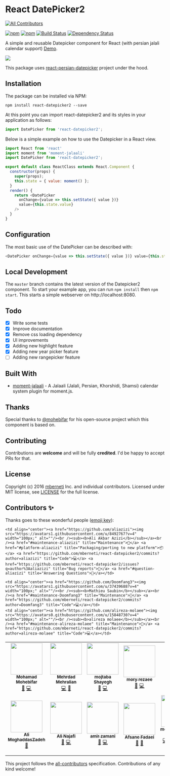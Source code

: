 # React DatePicker2
<!-- ALL-CONTRIBUTORS-BADGE:START - Do not remove or modify this section -->
[![All Contributors](https://img.shields.io/badge/all_contributors-12-orange.svg?style=flat-square)](#contributors-)
<!-- ALL-CONTRIBUTORS-BADGE:END -->

[![npm](https://img.shields.io/npm/v/react-datepicker2.svg)](https://www.npmjs.com/package/react-datepicker2)
[![npm](https://img.shields.io/npm/dt/react-datepicker2.svg)](https://www.npmjs.com/package/react-datepicker2)
[![Build Status](https://travis-ci.org/mberneti/react-datepicker2.svg?branch=master)](https://travis-ci.org/mberneti/react-datepicker2)
[![Dependency Status](https://david-dm.org/mberneti/react-datepicker2.svg)](https://david-dm.org/mberneti/react-datepicker2)

A simple and reusable Datepicker component for React (with persian jalali calendar support) [Demo](https://mberneti.github.io/react-datepicker2/).

![](https://mberneti.github.io/react-datepicker2/images/react-datepicker2.gif)

This package uses [react-persian-datepicker](https://github.com/evandhq/react-persian-datepicker) project under the hood.

## Installation

The package can be installed via NPM:

```
npm install react-datepicker2 --save
```

At this point you can import react-datepicker2 and its styles in your application as follows:

```js
import DatePicker from 'react-datepicker2';
```

Below is a simple example on how to use the Datepicker in a React view.

```js
import React from 'react'
import moment from 'moment-jalaali'
import DatePicker from 'react-datepicker2';

export default class ReactClass extends React.Component {
  constructor(props) {
    super(props);
    this.state = { value: moment() };
  }
  render() {
    return <DatePicker
      onChange={value => this.setState({ value })}
      value={this.state.value}
    />
  }
}
```

## Configuration

The most basic use of the DatePicker can be described with:

```js
<DatePicker onChange={value => this.setState({ value })} value={this.state.value} />
```

## Local Development

The `master` branch contains the latest version of the Datepicker2 component. To start your example app, you can run `npm install` then `npm start`. This starts a simple webserver on http://localhost:8080.

## Todo

- [x] Write some tests
- [x] Improve documentation
- [x] Remove css loading dependency
- [x] UI improvements
- [x] Adding new highlight feature
- [x] Adding new year picker feature
- [ ] Adding new rangepicker feature

## Built With

* [moment-jalaali](https://github.com/jalaali/moment-jalaali) - A Jalaali (Jalali, Persian, Khorshidi, Shamsi) calendar system plugin for moment.js.

## Thanks
Special thanks to [@mohebifar](https://github.com/mohebifar) for his open-source project which this component is based on.

## Contributing
Contributions are **welcome** and will be fully **credited**.
I'd be happy to accept PRs for that.

## License

Copyright (c) 2016 [mberneti](https://twitter.com/mberneti) Inc. and individual contributors. Licensed under MIT license, see [LICENSE](LICENSE) for the full license.

## Contributors ✨

Thanks goes to these wonderful people ([emoji key](https://allcontributors.org/docs/en/emoji-key)):

<!-- ALL-CONTRIBUTORS-LIST:START - Do not remove or modify this section -->
<!-- prettier-ignore-start -->
<!-- markdownlint-disable -->
<table>
  <tr>
    <td align="center"><a href="https://github.com/mohebifar"><img src="https://avatars1.githubusercontent.com/u/6104558?v=4" width="100px;" alt=""/><br /><sub><b>Mohamad Mohebifar</b></sub></a><br /><a href="https://github.com/mberneti/react-datepicker2/commits?author=mohebifar" title="Documentation">📖</a> <a href="https://github.com/mberneti/react-datepicker2/commits?author=mohebifar" title="Code">💻</a></td>
    <td align="center"><a href="http://mehralian.org"><img src="https://avatars0.githubusercontent.com/u/13819774?v=4" width="100px;" alt=""/><br /><sub><b>Mehrdad Mehralian</b></sub></a><br /><a href="https://github.com/mberneti/react-datepicker2/commits?author=dadwic" title="Code">💻</a> <a href="#design-dadwic" title="Design">🎨</a></td>
    <td align="center"><a href="https://github.com/shayegh"><img src="https://avatars1.githubusercontent.com/u/10929932?v=4" width="100px;" alt=""/><br /><sub><b>mojtaba Shayegh</b></sub></a><br /><a href="https://github.com/mberneti/react-datepicker2/issues?q=author%3Ashayegh" title="Bug reports">🐛</a> <a href="https://github.com/mberneti/react-datepicker2/commits?author=shayegh" title="Code">💻</a></td>
    <td align="center"><a href="https://github.com/moryrasb"><img src="https://avatars1.githubusercontent.com/u/15072825?v=4" width="100px;" alt=""/><br /><sub><b>mory rezaee</b></sub></a><br /><a href="#maintenance-moryrasb" title="Maintenance">🚧</a> <a href="https://github.com/mberneti/react-datepicker2/commits?author=moryrasb" title="Code">💻</a></td>

    <td align="center"><a href="https://github.com/aliazizi"><img src="https://avatars1.githubusercontent.com/u/8492767?v=4" width="100px;" alt=""/><br /><sub><b>Ali Akbar Azizi</b></sub></a><br /><a href="#maintenance-aliazizi" title="Maintenance">🚧</a> <a href="#platform-aliazizi" title="Packaging/porting to new platform">📦</a> <a href="https://github.com/mberneti/react-datepicker2/commits?author=aliazizi" title="Code">💻</a> <a href="https://github.com/mberneti/react-datepicker2/issues?q=author%3Aaliazizi" title="Bug reports">🐛</a> <a href="#question-aliazizi" title="Answering Questions">💬</a></td>

    <td align="center"><a href="https://github.com/Doomfang3"><img src="https://avatars1.githubusercontent.com/u/37439688?v=4" width="100px;" alt=""/><br /><sub><b>Mathieu Saubin</b></sub></a><br /><a href="#maintenance-Doomfang3" title="Maintenance">🚧</a> <a href="https://github.com/mberneti/react-datepicker2/commits?author=Doomfang3" title="Code">💻</a></td>
    <td align="center"><a href="https://github.com/alireza-molaee"><img src="https://avatars0.githubusercontent.com/u/15848730?v=4" width="100px;" alt=""/><br /><sub><b>alireza molaee</b></sub></a><br /><a href="#maintenance-alireza-molaee" title="Maintenance">🚧</a> <a href="https://github.com/mberneti/react-datepicker2/commits?author=alireza-molaee" title="Code">💻</a></td>
  </tr>
  <tr>
    <td align="center"><a href="https://github.com/alimzadeh"><img src="https://avatars3.githubusercontent.com/u/11006666?v=4" width="100px;" alt=""/><br /><sub><b>Ali MoghaddasZadeh</b></sub></a><br /><a href="https://github.com/mberneti/react-datepicker2/issues?q=author%3Aalimzadeh" title="Bug reports">🐛</a></td>
    <td align="center"><a href="https://github.com/alinjf"><img src="https://avatars3.githubusercontent.com/u/15678289?v=4" width="100px;" alt=""/><br /><sub><b>Ali Najafi</b></sub></a><br /><a href="#maintenance-alinjf" title="Maintenance">🚧</a> <a href="https://github.com/mberneti/react-datepicker2/commits?author=alinjf" title="Code">💻</a></td>
    <td align="center"><a href="http://ir.linkedin.com/in/amirzamani"><img src="https://avatars0.githubusercontent.com/u/6501462?v=4" width="100px;" alt=""/><br /><sub><b>amir zamani</b></sub></a><br /><a href="#maintenance-azadkuh" title="Maintenance">🚧</a> <a href="https://github.com/mberneti/react-datepicker2/commits?author=azadkuh" title="Code">💻</a></td>
    <td align="center"><a href="http://afsanefadaei.ir"><img src="https://avatars0.githubusercontent.com/u/37764909?v=4" width="100px;" alt=""/><br /><sub><b>Afsane Fadaei</b></sub></a><br /><a href="#maintenance-afsanefda" title="Maintenance">🚧</a> <a href="#question-afsanefda" title="Answering Questions">💬</a></td>
    <td align="center"><a href="http://berneti.ir"><img src="https://avatars3.githubusercontent.com/u/3443365?v=4" width="100px;" alt=""/><br /><sub><b>mohammadreza berneti</b></sub></a><br /><a href="https://github.com/mberneti/react-datepicker2/commits?author=mberneti" title="Code">💻</a> <a href="#ideas-mberneti" title="Ideas, Planning, & Feedback">🤔</a> <a href="https://github.com/mberneti/react-datepicker2/commits?author=mberneti" title="Documentation">📖</a> <a href="https://github.com/mberneti/react-datepicker2/issues?q=author%3Amberneti" title="Bug reports">🐛</a> <a href="#design-mberneti" title="Design">🎨</a> <a href="#example-mberneti" title="Examples">💡</a> <a href="#maintenance-mberneti" title="Maintenance">🚧</a> <a href="#platform-mberneti" title="Packaging/porting to new platform">📦</a> <a href="#question-mberneti" title="Answering Questions">💬</a> <a href="https://github.com/mberneti/react-datepicker2/pulls?q=is%3Apr+reviewed-by%3Amberneti" title="Reviewed Pull Requests">👀</a> <a href="#projectManagement-mberneti" title="Project Management">📆</a></td>

  </tr>
</table>

<!-- markdownlint-enable -->
<!-- prettier-ignore-end -->
<!-- ALL-CONTRIBUTORS-LIST:END -->

This project follows the [all-contributors](https://github.com/all-contributors/all-contributors) specification. Contributions of any kind welcome!
